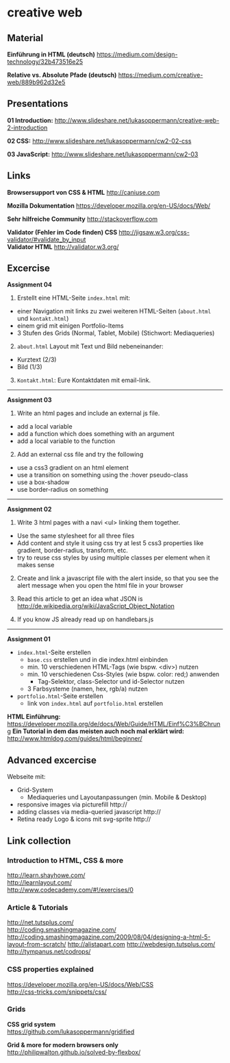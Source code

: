 # creative web

## Material
**Einführung in HTML (deutsch)** https://medium.com/design-technology/32b473516e25

**Relative vs. Absolute Pfade (deutsch)** https://medium.com/creative-web/889b962d32e5


## Presentations

**01 Introduction:** http://www.slideshare.net/lukasoppermann/creative-web-2-introduction

**02 CSS:** http://www.slideshare.net/lukasoppermann/cw2-02-css

**03 JavaScript:** http://www.slideshare.net/lukasoppermann/cw2-03

## Links

**Browsersupport von CSS & HTML** http://caniuse.com

**Mozilla Dokumentation** https://developer.mozilla.org/en-US/docs/Web/

**Sehr hilfreiche Community** http://stackoverflow.com

**Validator (Fehler im Code finden) CSS** http://jigsaw.w3.org/css-validator/#validate_by_input  
**Validator HTML** http://validator.w3.org/

## Excercise

**Assignment 04**
1. Erstellt eine HTML-Seite `index.html` mit:
* einer Navigation mit links zu zwei weiteren HTML-Seiten (`about.html` und `kontakt.html`)
* einem grid mit einigen Portfolio-Items
* 3 Stufen des Grids (Normal, Tablet, Mobile) (Stichwort: Mediaqueries)

2. `about.html` Layout mit Text und Bild nebeneinander:
* Kurztext (2/3)
* Bild (1/3)

3. `Kontakt.html`:
Eure Kontaktdaten mit email-link.

-----

**Assignment 03**

1. Write an html pages and include an external js file.
 * add a local variable
 * add a function which does something with an
argument
 * add a local variable to the function


2. Add an external css file and try the following
 * use a css3 gradient on an html element
 * use a transition on something using the :hover
pseudo-class
 * use a box-shadow
 * use border-radius on something

-----

**Assignment 02**  
1. Write 3 html pages with a navi \<ul> linking them
together.
 * Use the same stylesheet for all three files
 * Add content and style it using css try at lest 5 css3 properties like gradient, border-radius, transform, etc.
 * try to reuse css styles by using multiple classes per element when it makes sense

2. Create and link a javascript file with the alert inside, so that you see the alert message when you open the html file in your browser

3. Read this article to get an idea what JSON is
http://de.wikipedia.org/wiki/JavaScript_Object_Notation

4. If you know JS already read up on handlebars.js

-----

**Assignment 01**
* `index.html`-Seite erstellen
  * `base.css` erstellen und in die index.html einbinden
  * min. 10 verschiedenen HTML-Tags (wie bspw. \<div>) nutzen
  * min. 10 verschiedenen Css-Styles (wie bspw. color: red;) anwenden
    * Tag-Selektor, class-Selector und id-Selector nutzen
  * 3 Farbsysteme (namen, hex, rgb/a) nutzen
* `portfolio.html`-Seite erstellen
  * link von `index.html` auf `portfolio.html` erstellen

**HTML Einführung:** https://developer.mozilla.org/de/docs/Web/Guide/HTML/Einf%C3%BChrung
**Ein Tutorial in dem das meisten auch noch mal erklärt wird:** http://www.htmldog.com/guides/html/beginner/

## Advanced excercise 
Webseite mit:
* Grid-System
	* Mediaqueries und Layoutanpassungen (min. Mobile & Desktop)
* responsive images via picturefill http://
* adding classes via media-queried javascript http://
* Retina ready Logo & icons mit svg-sprite http://

## Link collection

### Introduction to HTML, CSS & more
http://learn.shayhowe.com/  
http://learnlayout.com/  
http://www.codecademy.com/#!/exercises/0  

### Article & Tutorials
http://net.tutsplus.com/  
http://coding.smashingmagazine.com/  
http://coding.smashingmagazine.com/2009/08/04/designing-a-html-5-layout-from-scratch/
http://alistapart.com
http://webdesign.tutsplus.com/
http://tympanus.net/codrops/

### CSS properties explained
https://developer.mozilla.org/en-US/docs/Web/CSS  
http://css-tricks.com/snippets/css/

### Grids
**CSS grid system**  
https://github.com/lukasoppermann/gridified

**Grid & more for modern browsers only**  
http://philipwalton.github.io/solved-by-flexbox/
